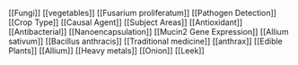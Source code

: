 [[Fungi]]
[[vegetables]]
[[Fusarium proliferatum]]
[[Pathogen Detection]]
[[Crop Type]]
[[Causal Agent]]
[[Subject Areas]]
[[Antioxidant]]
[[Antibacterial]]
[[Nanoencapsulation]]
[[Mucin2 Gene Expression]]
[[Allium sativum]]
[[Bacillus anthracis]]
[[Traditional medicine]]
[[anthrax]]
[[Edible Plants]]
[[Allium]]
[[Heavy metals]]
[[Onion]]
[[Leek]]

